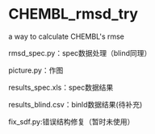 # CHEMBL_rmsd_try  

a way to calculate CHEMBL's rmse  

rmsd_spec.py：spec数据处理（blind同理）   

picture.py：作图  

results_spec.xls：spec数据结果  

results_blind.csv：binld数据结果(待补充) 

fix_sdf.py:错误结构修复（暂时未使用） 
